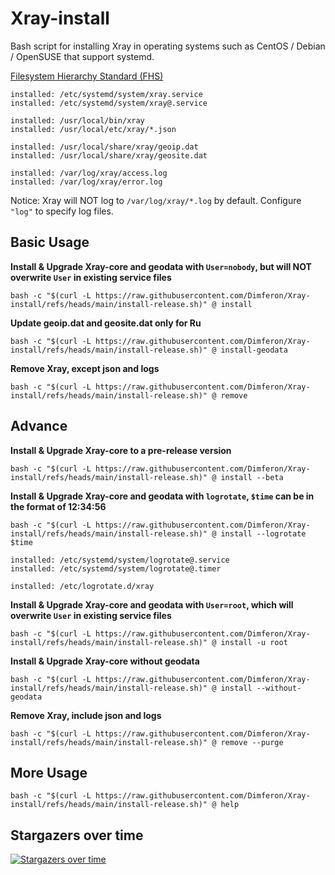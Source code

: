 # Xray-install

Bash script for installing Xray in operating systems such as CentOS / Debian / OpenSUSE that support systemd.

[Filesystem Hierarchy Standard (FHS)](https://en.wikipedia.org/wiki/Filesystem_Hierarchy_Standard)

```
installed: /etc/systemd/system/xray.service
installed: /etc/systemd/system/xray@.service

installed: /usr/local/bin/xray
installed: /usr/local/etc/xray/*.json

installed: /usr/local/share/xray/geoip.dat
installed: /usr/local/share/xray/geosite.dat

installed: /var/log/xray/access.log
installed: /var/log/xray/error.log
```

Notice: Xray will NOT log to `/var/log/xray/*.log` by default. Configure `"log"` to specify log files.

## Basic Usage

**Install & Upgrade Xray-core and geodata with `User=nobody`, but will NOT overwrite `User` in existing service files**

```
bash -c "$(curl -L https://raw.githubusercontent.com/Dimferon/Xray-install/refs/heads/main/install-release.sh)" @ install
```

**Update geoip.dat and geosite.dat only for Ru**

```
bash -c "$(curl -L https://raw.githubusercontent.com/Dimferon/Xray-install/refs/heads/main/install-release.sh)" @ install-geodata
```

**Remove Xray, except json and logs**

```
bash -c "$(curl -L https://raw.githubusercontent.com/Dimferon/Xray-install/refs/heads/main/install-release.sh)" @ remove
```

## Advance

**Install & Upgrade Xray-core to a pre-release version**

```
bash -c "$(curl -L https://raw.githubusercontent.com/Dimferon/Xray-install/refs/heads/main/install-release.sh)" @ install --beta
```

**Install & Upgrade Xray-core and geodata with `logrotate`, `$time` can be in the format of 12:34:56**

```
bash -c "$(curl -L https://raw.githubusercontent.com/Dimferon/Xray-install/refs/heads/main/install-release.sh)" @ install --logrotate $time
```
```
installed: /etc/systemd/system/logrotate@.service
installed: /etc/systemd/system/logrotate@.timer

installed: /etc/logrotate.d/xray
```

**Install & Upgrade Xray-core and geodata with `User=root`, which will overwrite `User` in existing service files**

```
bash -c "$(curl -L https://raw.githubusercontent.com/Dimferon/Xray-install/refs/heads/main/install-release.sh)" @ install -u root
```

**Install & Upgrade Xray-core without geodata**

```
bash -c "$(curl -L https://raw.githubusercontent.com/Dimferon/Xray-install/refs/heads/main/install-release.sh)" @ install --without-geodata
```

**Remove Xray, include json and logs**

```
bash -c "$(curl -L https://raw.githubusercontent.com/Dimferon/Xray-install/refs/heads/main/install-release.sh)" @ remove --purge
```

## More Usage

```
bash -c "$(curl -L https://raw.githubusercontent.com/Dimferon/Xray-install/refs/heads/main/install-release.sh)" @ help
```

## Stargazers over time

[![Stargazers over time](https://starchart.cc/XTLS/Xray-install.svg)](https://starchart.cc/XTLS/Xray-install)
